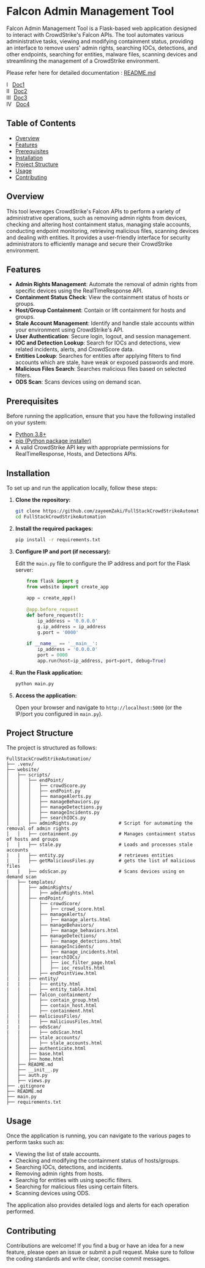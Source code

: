 # Falcon Admin Management Tool

Falcon Admin Management Tool is a Flask-based web application designed to interact with CrowdStrike's Falcon APIs. The tool automates various administrative tasks, viewing and modifying containment status, providing an interface to remove users' admin rights, searching IOCs, detections, and other endpoints, searching for entities, malware files, scanning devices and streamlining the management of a CrowdStrike environment.

Please refer here for detailed documentation : [README.md](/website/README.md)


I  &nbsp;  [Doc1](/README.md)    
II &nbsp;  [Doc2](/website/README.md)     
III&nbsp; [Doc3](/website/scripts/README.md)  
IV &nbsp; [Doc4](/website/templates/README.md)


## Table of Contents

- [Overview](#overview)
- [Features](#features)
- [Prerequisites](#prerequisites)
- [Installation](#installation)
- [Project Structure](#project-structure)
- [Usage](#usage)
- [Contributing](#contributing)

## Overview

This tool leverages CrowdStrike's Falcon APIs to perform a variety of administrative operations, such as removing admin rights from devices, checking and altering host containment status, managing stale accounts, conducting endpoint monitoring, retrieving malicious files, scanning devices and dealing with entities. It provides a user-friendly interface for security administrators to efficiently manage and secure their CrowdStrike environment.

## Features

- **Admin Rights Management**: Automate the removal of admin rights from specific devices using the RealTimeResponse API.
- **Containment Status Check**: View the containment status of hosts or groups.
- **Host/Group Containment**: Contain or lift containment for hosts and groups.
- **Stale Account Management**: Identify and handle stale accounts within your environment using CrowdStrike's API.
- **User Authentication**: Secure login, logout, and session management.
- **IOC and Detection Lookup**: Search for IOCs and detections, view related incidents, alerts, and CrowdScore data.
- **Entities Lookup**: Searches for entities after applying filters to find accounts which are stale, have weak or exposed passwords and more.
- **Malicious Files Search**: Searches malicious files based on selected filters.
- **ODS Scan**: Scans devices using on demand scan.

## Prerequisites

Before running the application, ensure that you have the following installed on your system:

- [Python 3.8+](https://www.python.org)
- [pip (Python package installer)](https://pip.pypa.io/en/stable/installation/)
- A valid CrowdStrike API key with appropriate permissions for RealTimeResponse, Hosts, and Detections APIs.

## Installation

To set up and run the application locally, follow these steps:

1. **Clone the repository:**

    ```bash
    git clone https://github.com/zayeemZaki/FullStackCrowdStrikeAutomation.git
    cd FullStackCrowdStrikeAutomation
    ```

2. **Install the required packages:**

    ```bash
    pip install -r requirements.txt
    ```

3. **Configure IP and port (if necessary):**

   Edit the `main.py` file to configure the IP address and port for the Flask server:

    ```python
        from flask import g
        from website import create_app
        
        app = create_app()
        
        @app.before_request
        def before_request():
            ip_address = '0.0.0.0'
            g.ip_address = ip_address
            g.port = '0000'
        
        if __name__ == '__main__':
            ip_address = '0.0.0.0'
            port = 0000
            app.run(host=ip_address, port=port, debug=True)
    ```

4. **Run the Flask application:**

    ```bash
    python main.py
    ```

5. **Access the application:**

   Open your browser and navigate to `http://localhost:5000` (or the IP/port you configured in `main.py`).

## Project Structure

The project is structured as follows:

```
FullStackCrowdStrikeAutomation/
├── .venv/
├── website/
│   ├── scripts/
│   │   ├── endPoint/
│   │   │   ├── crowdScore.py
│   │   │   ├── endPoint.py
│   │   │   ├── manageAlerts.py
│   │   │   ├── manageBehaviors.py
│   │   │   ├── manageDetections.py
│   │   │   ├── manageIncidents.py
│   │   │   ├── searchIOCs.py
│   │   ├── adminRights.py               # Script for automating the removal of admin rights
│   │   ├── containment.py               # Manages containment status of hosts and groups
│   │   ├── stale.py                     # Loads and processes stale accounts
|   |   ├── entity.py                    # retrieves entities
|   |   ├── getMaliciousFiles.py         # gets the list of malicious files
|   |   ├── odsScan.py                   # Scans devices using on demand scan
│   ├── templates/
│   │   ├── adminRights/
│   │   │   ├── adminRights.html
│   │   ├── endPoint/
│   │   │   ├── crowdScore/
│   │   │   │   ├── crowd_score.html
│   │   │   ├── manageAlerts/
│   │   │   │   ├── manage_alerts.html
│   │   │   ├── manageBehaviors/
│   │   │   │   ├── manage_behaviors.html
│   │   │   ├── manageDetections/
│   │   │   │   ├── manage_detections.html
│   │   │   ├── manageIncidents/
│   │   │   │   ├── manage_incidents.html
│   │   │   ├── searchIOCs/
│   │   │   │   ├── ioc_filter_page.html
│   │   │   │   ├── ioc_results.html
│   │   │   ├── endPointView.html
|   |   ├── entity/
|   |   |   ├── entity.html
|   |   |   ├── entity_table.html
│   │   ├── falcon_containment/
│   │   │   ├── contain_group.html
│   │   │   ├── contain_host.html
│   │   │   ├── containment.html
|   |   ├── maliciousFiles/
|   |   |   ├── maliciousFiles.html
|   |   ├── odsScan/
|   |   |   ├── odsScan.html
│   │   ├── stale_accounts/
│   │   │   ├── stale_accounts.html
│   │   ├── authenticate.html
│   │   ├── base.html
│   │   ├── home.html
│   ├── README.md
│   ├── __init__.py
│   ├── auth.py
│   ├── views.py
├── .gitignore
├── README.md
├── main.py
├── requirements.txt
```

## Usage

Once the application is running, you can navigate to the various pages to perform tasks such as:

- Viewing the list of stale accounts.
- Checking and modifying the containment status of hosts/groups.
- Searching IOCs, detections, and incidents.
- Removing admin rights from hosts.
- Searchig for entities with using specific filters.
- Searching for malicious files using certain filters.
- Scanning devices using ODS.

The application also provides detailed logs and alerts for each operation performed.

## Contributing

Contributions are welcome! If you find a bug or have an idea for a new feature, please open an issue or submit a pull request. Make sure to follow the coding standards and write clear, concise commit messages.
